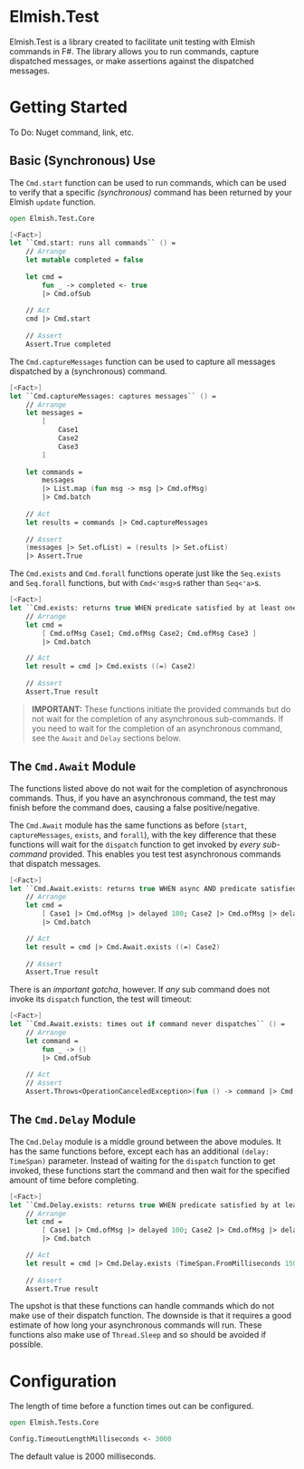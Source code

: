 # Elmish.Test
Elmish.Test is a library created to facilitate unit testing with Elmish commands in F#. The library allows you to run commands, capture dispatched messages, or make assertions against the dispatched messages. 

# Getting Started

To Do: Nuget command, link, etc.

## Basic (Synchronous) Use

The `Cmd.start` function can be used to run commands, which can be used to verify that a specific _(synchronous)_
command has been returned by your Elmish `update` function.

```fsharp
open Elmish.Test.Core

[<Fact>]
let ``Cmd.start: runs all commands`` () =
    // Arrange
    let mutable completed = false
    
    let cmd =
        fun _ -> completed <- true
        |> Cmd.ofSub
    
    // Act
    cmd |> Cmd.start
    
    // Assert
    Assert.True completed
```

The `Cmd.captureMessages` function can be used to capture all messages dispatched by a (synchronous) command. 

```fsharp
[<Fact>]
let ``Cmd.captureMessages: captures messages`` () =
    // Arrange
    let messages =
        [
            Case1
            Case2
            Case3
        ]
        
    let commands =
        messages
        |> List.map (fun msg -> msg |> Cmd.ofMsg)
        |> Cmd.batch
        
    // Act
    let results = commands |> Cmd.captureMessages 
    
    // Assert
    (messages |> Set.ofList) = (results |> Set.ofList) 
    |> Assert.True
```

The `Cmd.exists` and `Cmd.forall` functions operate just like the `Seq.exists` and `Seq.forall` functions, 
but with `Cmd<'msg>`s rather than `Seq<'a>`s.
```fsharp
[<Fact>]
let ``Cmd.exists: returns true WHEN predicate satisfied by at least one message`` () =
    // Arrange
    let cmd =
        [ Cmd.ofMsg Case1; Cmd.ofMsg Case2; Cmd.ofMsg Case3 ]
        |> Cmd.batch

    // Act
    let result = cmd |> Cmd.exists ((=) Case2)
    
    // Assert
    Assert.True result
```

> **IMPORTANT:** These functions initiate the provided commands but do not wait for the completion of any asynchronous 
> sub-commands. If you need to wait for the completion of an asynchronous command, see the `Await` and `Delay` 
> sections below.

## The `Cmd.Await` Module
The functions listed above do not wait for the completion of asynchronous commands. Thus, if you have an asynchronous 
command, the test may finish before the command does, causing a false positive/negative. 

The `Cmd.Await` module has the same functions as before (`start`, `captureMessages`, `exists`, and `forall`), with the 
key difference that these functions will wait for the `dispatch` function to get invoked by _every sub-command_ provided.
This enables you test test asynchronous commands that dispatch messages.

```fsharp
[<Fact>]
let ``Cmd.Await.exists: returns true WHEN async AND predicate satisfied`` () =
    // Arrange
    let cmd =
        [ Case1 |> Cmd.ofMsg |> delayed 100; Case2 |> Cmd.ofMsg |> delayed 100 ]
        |> Cmd.batch

    // Act
    let result = cmd |> Cmd.Await.exists ((=) Case2)
    
    // Assert
    Assert.True result
```

There is an _important gotcha_, however. If _any_ sub command does not invoke its `dispatch` function, the
test will timeout:

```fsharp
[<Fact>]
let ``Cmd.Await.exists: times out if command never dispatches`` () =
    // Arrange
    let command =
        fun _ -> ()
        |> Cmd.ofSub
    
    // Act
    // Assert
    Assert.Throws<OperationCanceledException>(fun () -> command |> Cmd.Await.exists (fun _ -> true) |> ignore)
```

## The `Cmd.Delay` Module

The `Cmd.Delay` module is a middle ground between the above modules. It has the same functions before, except each has
an additional `(delay: TimeSpan)` parameter. Instead of waiting for the `dispatch` function to get invoked, these
functions start the command and then wait for the specified amount of time before completing.

```fsharp
[<Fact>]
let ``Cmd.Delay.exists: returns true WHEN predicate satisfied by at least one message`` () =
    // Arrange
    let cmd =
        [ Case1 |> Cmd.ofMsg |> delayed 100; Case2 |> Cmd.ofMsg |> delayed 100 ]
        |> Cmd.batch

    // Act
    let result = cmd |> Cmd.Delay.exists (TimeSpan.FromMilliseconds 150) ((=) Case2)
    
    // Assert
    Assert.True result
```

The upshot is that these functions can handle commands which do not make use of their dispatch function. The downside
is that it requires a good estimate of how long your asynchronous commands will run. These functions also make
use of `Thread.Sleep` and so should be avoided if possible.

# Configuration
The length of time before a function times out can be configured.

```fsharp
open Elmish.Tests.Core

Config.TimeoutLengthMilliseconds <- 3000
```

The default value is 2000 milliseconds. 

